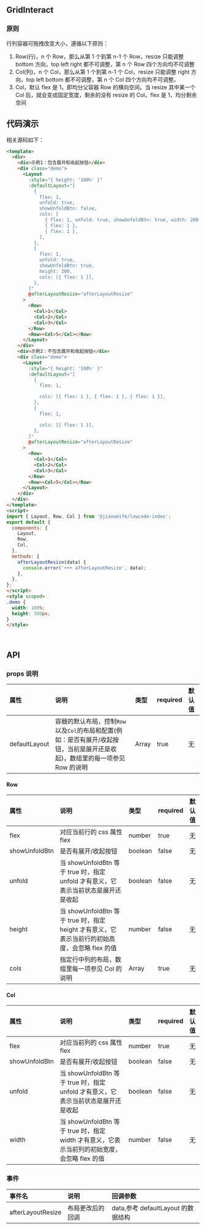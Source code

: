 ## GridInteract

### 原则

行列容器可拖拽改变大小，遵循以下原则：

1. Row(行)，n 个 Row，那么从第 1 个到第 n-1 个 Row，resize 只能调整 bottom 方向，top left right 都不可调整，第 n 个 Row 四个方向均不可调整
2. Col(列)，n 个 Col，那么从第 1 个到第 n-1 个 Col，resize 只能调整 right 方向，top left bottom 都不可调整，第 n 个 Col 四个方向均不可调整。
3. Col，默认 flex 是 1，即均分父容器 Row 的横向空间。当 resize 其中某一个 Col 后，就会变成固定宽度，剩余的没有 resize 的 Col，flex 是 1，均分剩余空间

## 代码演示

<GridInteract />

相关源码如下：

```html
<template>
  <div>
    <div>示例1：包含展开和收起按钮</div>
    <div class="demo">
      <Layout
        :style="{ height: '100%' }"
        :defaultLayout="[
          {
            flex: 1,
            unfold: true,
            showUnfoldBtn: false,
            cols: [
              { flex: 1, unfold: true, showUnfoldBtn: true, width: 200 },
              { flex: 1 },
              { flex: 1 },
            ],
          },
          {
            flex: 1,
            unfold: true,
            showUnfoldBtn: true,
            height: 200,
            cols: [{ flex: 1 }],
          },
        ]"
        @afterLayoutResize="afterLayoutResize"
      >
        <Row>
          <Col>1</Col>
          <Col>2</Col>
          <Col>3</Col>
        </Row>
        <Row><Col>5</Col></Row>
      </Layout>
    </div>
    <div>示例2：不包含展开和收起按钮</div>
    <div class="demo">
      <Layout
        :style="{ height: '100%' }"
        :defaultLayout="[
          {
            flex: 1,

            cols: [{ flex: 1 }, { flex: 1 }, { flex: 1 }],
          },
          {
            flex: 1,

            cols: [{ flex: 1 }],
          },
        ]"
        @afterLayoutResize="afterLayoutResize"
      >
        <Row>
          <Col>1</Col>
          <Col>2</Col>
          <Col>3</Col>
        </Row>
        <Row><Col>5</Col></Row>
      </Layout>
    </div>
  </div>
</template>
<script>
import { Layout, Row, Col } from '@jianweife/lowcode-index';
export default {
  components: {
    Layout,
    Row,
    Col,
  },
  methods: {
    afterLayoutResize(data) {
      console.error('+++ afterLayoutResize', data);
    },
  },
};
</script>
<style scoped>
.demo {
  width: 100%;
  height: 500px;
}
</style>




```

## API

### props 说明

| 属性          | 说明                                                                                                                         | 类型  | required | 默认值 |
| :------------ | :--------------------------------------------------------------------------------------------------------------------------- | :---- | :------- | :----- |
| defaultLayout | 容器的默认布局，控制`Row`以及`Col`的布局和配置(例如：是否有展开/收起按钮，当前是展开还是收起)，数组里的每一项参见 Row 的说明 | Array | true     | 无     |

#### Row

| 属性          | 说明                                                                                          | 类型    | required | 默认值 |
| :------------ | :-------------------------------------------------------------------------------------------- | :------ | :------- | :----- |
| flex          | 对应当前行的 css 属性 flex                                                                    | number  | true     | 无     |
| showUnfoldBtn | 是否有展开/收起按钮                                                                           | boolean | false    | 无     |
| unfold        | 当 showUnfoldBtn 等于 true 时，指定 unfold 才有意义，它表示当前状态是展开还是收起             | boolean | false    | 无     |
| height        | 当 showUnfoldBtn 等于 true 时，指定 height 才有意义，它表示当前行的初始高度，会忽略 flex 的值 | number  | false    | 无     |
| cols          | 指定行中列的布局，数组里每一项参见 Col 的说明                                                 | Array   | true     | 无     |

#### Col

| 属性          | 说明                                                                                         | 类型    | required | 默认值 |
| :------------ | :------------------------------------------------------------------------------------------- | :------ | :------- | :----- |
| flex          | 对应当前列的 css 属性 flex                                                                   | number  | true     | 无     |
| showUnfoldBtn | 是否有展开/收起按钮                                                                          | boolean | false    | 无     |
| unfold        | 当 showUnfoldBtn 等于 true 时，指定 unfold 才有意义，它表示当前状态是展开还是收起            | boolean | false    | 无     |
| width         | 当 showUnfoldBtn 等于 true 时，指定 width 才有意义，它表示当前列的初始宽度，会忽略 flex 的值 | number  | false    | 无     |

### 事件

| 事件名            | 说明             | 回调参数                           |
| :---------------- | :--------------- | :--------------------------------- |
| afterLayoutResize | 布局更改后的回调 | data,参考 defaultLayout 的数据结构 |
